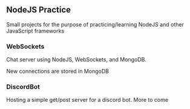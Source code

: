 ## NodeJS Practice
Small projects for the purpose of practicing/learning NodeJS and other JavaScript frameworks

### WebSockets
Chat server using NodeJS, WebSockets, and MongoDB.  

New connections are stored in MongoDB

### DiscordBot
Hosting a simple get/post server for a discord bot. More to come
